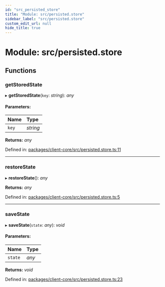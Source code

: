 ```yaml
---
id: "src_persisted_store"
title: "Module: src/persisted.store"
sidebar_label: "src/persisted.store"
custom_edit_url: null
hide_title: true
---
```


# Module: src/persisted.store

## Functions

### getStoredState

▸ **getStoredState**(`key`: *string*): *any*

#### Parameters:

Name | Type |
:------ | :------ |
`key` | *string* |

**Returns:** *any*

Defined in: [packages/client-core/src/persisted.store.ts:11](https://github.com/xr3ngine/xr3ngine/blob/a16a45d7e/packages/client-core/src/persisted.store.ts#L11)

___

### restoreState

▸ **restoreState**(): *any*

**Returns:** *any*

Defined in: [packages/client-core/src/persisted.store.ts:5](https://github.com/xr3ngine/xr3ngine/blob/a16a45d7e/packages/client-core/src/persisted.store.ts#L5)

___

### saveState

▸ **saveState**(`state`: *any*): *void*

#### Parameters:

Name | Type |
:------ | :------ |
`state` | *any* |

**Returns:** *void*

Defined in: [packages/client-core/src/persisted.store.ts:23](https://github.com/xr3ngine/xr3ngine/blob/a16a45d7e/packages/client-core/src/persisted.store.ts#L23)
